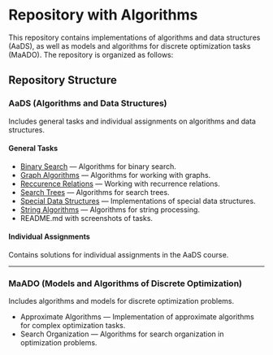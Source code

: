 # Repository with Algorithms

This repository contains implementations of algorithms and data structures (AaDS), as well as models and algorithms for discrete optimization tasks (MaADO). The repository is organized as follows:

## Repository Structure

### AaDS (Algorithms and Data Structures)
Includes general tasks and individual assignments on algorithms and data structures.

#### General Tasks
- [Binary Search](https://github.com/kkaaars/Algorithms-and-data-structures/tree/main/AaDS%20Tasks/General%20Tasks/Binary%20Search) — Algorithms for binary search.
- [Graph Algorithms](https://github.com/kkaaars/Algorithms-and-data-structures/tree/main/AaDS%20Tasks/General%20Tasks/Graph%20Algorithms) — Algorithms for working with graphs.
- [Reccurence Relations](https://github.com/kkaaars/Algorithms-and-data-structures/tree/main/AaDS%20Tasks/General%20Tasks/Recurrence%20Relations) — Working with recurrence relations.
- [Search Trees](https://github.com/kkaaars/Algorithms-and-data-structures/tree/main/AaDS%20Tasks/General%20Tasks/Search%20Trees) — Algorithms for search trees.
- [Special Data Structures](https://github.com/kkaaars/Algorithms-and-data-structures/tree/main/AaDS%20Tasks/General%20Tasks/Special%20Data%20Structures) — Implementations of special data structures.
- [String Algorithms](https://github.com/kkaaars/Algorithms-and-data-structures/tree/main/AaDS%20Tasks/General%20Tasks/String%20Algorithms) — Algorithms for string processing.
- README.md with screenshots of tasks. 

#### Individual Assignments
Contains solutions for individual assignments in the AaDS course.

---

### MaADO (Models and Algorithms of Discrete Optimization)
Includes algorithms and models for discrete optimization problems.

- Approximate Algorithms — Implementation of approximate algorithms for complex optimization tasks.
- Search Organization — Algorithms for search organization in optimization problems.


  

